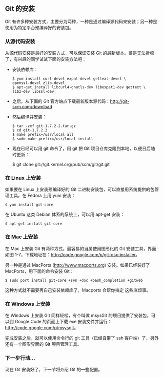 ## Git 的安装

Git 有许多种安装方式，主要分为两种，一种是通过编译源代码来安装；另一种是使用为特定平台预编译好的安装包。

### 从源代码安装

从源代码安装是最好的安装方式，可以保证安装 Git 的最新版本。哥是无法折腾了，有兴趣的同学试试下面的安装方法吧：

*   安装依赖库：

        $ yum install curl-devel expat-devel gettext-devel \
        openssl-devel zlib-devel
        $ apt-get install libcurl4-gnutls-dev libexpat1-dev gettext \
        libz-dev libssl-dev

*   之后，从下面的 Git 官方站点下载最新版本源代码：<http://git-scm.com/download>

*   然后编译并安装：

        $ tar -zxf git-1.7.2.2.tar.gz
        $ cd git-1.7.2.2
        $ make prefix=/usr/local all
        $ sudo make prefix=/usr/local install

*   现在已经可以用 git 命令了，用 git 把 Git 项目仓库克隆到本地，以便日后随时更新：

    $ git clone git://git.kernel.org/pub/scm/git/git.git

### 在 Linux 上安装

如果要在 Linux 上安装预编译好的 Git 二进制安装包，可以直接用系统提供的包管理工具。在 Fedora 上用 yum 安装：
 
    $ yum install git-core

在 Ubuntu 这类 Debian 体系的系统上，可以用 apt-get 安装：
 
    $ apt-get install git-core


### 在 Mac 上安装

在 Mac 上安装 Git 有两种方式。最容易的当属使用图形化的 Git 安装工具，界面如图 1-7，下载地址在：<http://code.google.com/p/git-osx-installer>。

另一种是通过 MacPorts (http://www.macports.org) 安装。如果已经装好了 MacPorts，用下面的命令安装 Git：
 
    $ sudo port install git-core +svn +doc +bash_completion +gitweb

这种方式就不需要再自己安装依赖库了，Macports 会帮你搞定 这些麻烦事。

### 在 Windows 上安装

在 Windows 上安装 Git 同样轻松，有个叫做 msysGit 的项目提供了安装包，可以到 Google Code 的页面上下载 exe 安装文件并运行：<http://code.google.com/p/msysgit>。

完成安装之后，就可以使用命令行的 git 工具（已经自带了 ssh 客户端）了，另外还有一个图形界面的 Git 项目管理工具。

### 下一步行动...

现在 Git 安装好了，下一节将介绍 Git 的一些配置。
